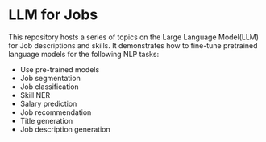 # LLM for Jobs

This repository hosts a series of topics on the Large Language Model(LLM) for Job descriptions and skills. It demonstrates how to fine-tune pretrained language models for the following NLP tasks:

- Use pre-trained models
- Job segmentation
- Job classification
- Skill NER
- Salary prediction
- Job recommendation
- Title generation
- Job description generation


